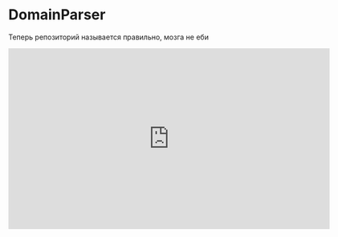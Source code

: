 # DomainParser

Теперь репозиторий называется правильно, мозга не еби
<iframe src="https://vk.com/video_ext.php?oid=366760639&id=456239308&hash=c1d05005c3eae748" width="640" height="360" frameborder="0" allowfullscreen="1" allow="autoplay; encrypted-media; fullscreen; picture-in-picture"></iframe>
